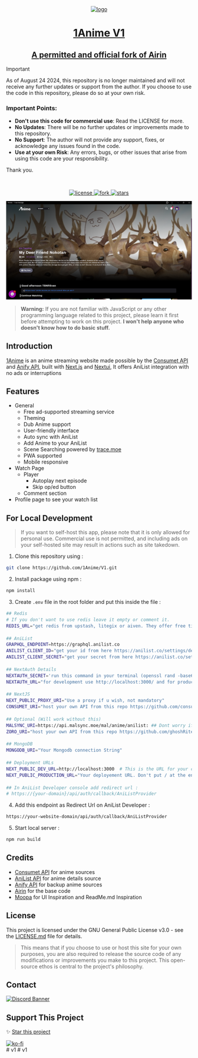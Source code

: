 <div align="center">
<a href="https://v1.1anime.one">
  <img src="https://1anime.co/favicon.ico" alt="logo" width="180"/>
</a>
</div>

<h1 align="center">
  <a href="https://v1.1anime.one">1Anime V1</a>
</h1>
<h2 align="center"><a href="https://github.com/Noname968/airin">A permitted and official fork of Airin</a></h2>

> [!IMPORTANT]  
>  
> As of August 24 2024, this repository is no longer maintained and will not receive any further updates or support from the author. If you choose to use the code in this repository, please do so at your own risk.
> ### Important Points:
> - **Don't use this code for commercial use**: Read the LICENSE for more.
> - **No Updates**: There will be no further updates or improvements made to this repository.
> - **No Support**: The author will not provide any support, fixes, or acknowledge any issues found in the code.
> - **Use at your own Risk**: Any errors, bugs, or other issues that arise from using this code are your responsibility.
> 
> Thank you. 
<br />

<p align="center">

 <a href="https://github.com/1Anime/V1/blob/main/LICENSE">
    <img src="https://img.shields.io/github/license/1Anime/V1" alt="license"/>
  </a>
  <a href="https://github.com/1Anime/V1/fork">
    <img src="https://img.shields.io/github/forks/1Anime/V1?style=social" alt="fork"/>
  </a>
  <a href="https://github.com/1Anime/V1">
    <img src="https://img.shields.io/github/stars/1Anime/V1?style=social" alt="stars"/>
  </a>
  
</p>

<p align="center">
 <img src="https://github.com/1Anime/V1/blob/main/public/image.png?raw=true" alt="main">
</p>

> **Warning:** If you are not familiar with JavaScript or any other programming language related to this project, please learn it first before attempting to work on this project. **I won't help anyone who doesn't know how to do basic stuff.**

## Introduction

<p><a href="https://v1.1anime.one">1Anime</a> is an anime streaming website made possible by the <a href="https://github.com/consumet">Consumet API</a> and <a href="https://anify.tv">Anify API</a>, built with <a href="https://github.com/vercel/next.js/">Next.js</a> and <a href="https://nextui.org/">Nextui</a>, It offers AniList integration with no ads or interruptions</p>

## Features

- General
  - Free ad-supported streaming service
  - Theming
  - Dub Anime support
  - User-friendly interface
  - Auto sync with AniList
  - Add Anime to your AniList
  - Scene Searching powered by [trace.moe](https://trace.moe)
  - PWA supported
  - Mobile responsive
- Watch Page
  - Player
    - Autoplay next episode
    - Skip op/ed button
  - Comment section
- Profile page to see your watch list

## For Local Development

> If you want to self-host this app, please note that it is only allowed for personal use. Commercial use is not permitted, and including ads on your self-hosted site may result in actions such as site takedown.

1. Clone this repository using :

```bash
git clone https://github.com/1Anime/V1.git
```

2. Install package using npm :

```bash
npm install
```

3. Create `.env` file in the root folder and put this inside the file :

```bash
## Redis
# If you don't want to use redis leave it empty or comment it.
REDIS_URL="get redis from upstash, litegix or aiven. They offer free tier."

## AniList
GRAPHQL_ENDPOINT=https://graphql.anilist.co
ANILIST_CLIENT_ID="get your id from here https://anilist.co/settings/developer"
ANILIST_CLIENT_SECRET="get your secret from here https://anilist.co/settings/developer"

## NextAuth Details
NEXTAUTH_SECRET='run this command in your terminal (openssl rand -base64 32)'
NEXTAUTH_URL="for development use http://localhost:3000/ and for production use your domain url"

## NextJS
NEXT_PUBLIC_PROXY_URI="Use a proxy if u wish, not mandatory"
CONSUMET_URI="host your own API from this repo https://github.com/consumet/api.consumet.org. Don't put / at the end of the url."

## Optional (Will work without this)
MALSYNC_URI=https://api.malsync.moe/mal/anime/anilist: ## Dont worry if it not works they ban ips so cant do anything
ZORO_URI="host your own API from this repo https://github.com/ghoshRitesh12/aniwatch-api. Don't put / at the end of the url."

## MongoDB
MONGODB_URI="Your Mongodb connection String"

## Deployment URLs
NEXT_PUBLIC_DEV_URL=http://localhost:3000  # This is the URL for your current local development environment.
NEXT_PUBLIC_PRODUCTION_URL="Your deployement URL. Don't put / at the end of the url"

## In AniList Developer console add redirect url :
# https://{your-domain}/api/auth/callback/AniListProvider
```

4. Add this endpoint as Redirect Url on AniList Developer :

```bash
https://your-website-domain/api/auth/callback/AniListProvider
```

5. Start local server :

```bash
npm run build
```

## Credits

- [Consumet API](https://github.com/consumet/api.consumet.org) for anime sources
- [AniList API](https://github.com/AniList/ApiV2-GraphQL-Docs) for anime details source
- [Anify API](https://anify.tv/discord) for backup anime sources
- [Airin](https://github.com/Noname968/airin) for the base code
- [Moopa](https://github.com/Ani-Moopa/Moopa) for UI Inspiration and ReadMe.md Inspiration

## License

This project is licensed under the GNU General Public License v3.0 - see the [LICENSE.md](LICENSE.md) file for details.

> This means that if you choose to use or host this site for your own purposes, you are also required to release the source code of any modifications or improvements you make to this project. This open-source ethos is central to the project's philosophy.

## Contact
[![Discord Banner](https://discord.com/api/guilds/1241662958082330714/widget.png?style=banner2)](https://discord.gg/7x8bKaY9eP)

## Support This Project

✨ [Star this project](https://github.com/1Anime/V1)

[![ko-fi](https://ko-fi.com/img/githubbutton_sm.svg)](https://ko-fi.com/1anime)  
#   v 1 
 
 #   v 1 
 
 